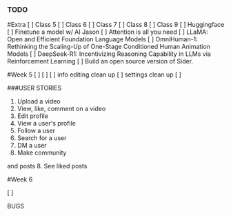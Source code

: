### TODO

#Extra
[ ] Class 5
[ ] Class 6
[ ] Class 7 
[ ] Class 8
[ ] Class 9
[ ] Huggingface
[ ] Finetune a model w/ AI Jason
[ ] Attention is all you need
[ ] LLaMA: Open and Efficient Foundation Language Models
[ ] OmniHuman-1: Rethinking the Scaling-Up of One-Stage Conditioned Human Animation Models
[ ] DeepSeek-R1: Incentivizing Reasoning Capability in LLMs via Reinforcement Learning
[ ] Build an open source version of Sider. 

#Week 5
[ ] 
[ ] 
[ ] info editing clean up
[ ] settings clean up
[ ] 

###USER STORIES
1.  Upload a video 
2.  View, like, comment on a video
3.  Edit profile 
4.  View a user's profile
5.  Follow a user
6.  Search for a user
7.  DM a user
9.  Make community 

and posts
8.  See liked posts






#Week 6

[ ] 






BUGS
